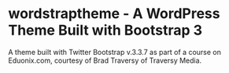 # wordstraptheme - A WordPress Theme Built with Bootstrap 3

A theme built with Twitter Bootstrap v.3.3.7 as part of a course on Eduonix.com, courtesy of Brad Traversy of Traversy Media.
